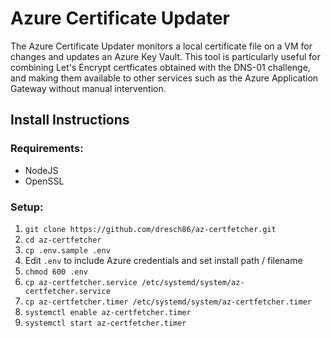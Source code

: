 # __Azure Certificate Updater__
The Azure Certificate Updater monitors a local certificate file on a VM for changes and updates an Azure Key Vault. This tool is particularly useful for combining Let's Encrypt certficates obtained with the DNS-01 challenge, and making them available to other services such as the Azure Application Gateway without manual intervention.

## __Install Instructions__
### __Requirements__:
* NodeJS
* OpenSSL

### __Setup:__
1. `git clone https://github.com/dresch86/az-certfetcher.git`
2. `cd az-certfetcher`
1. `cp .env.sample .env`
1. Edit `.env` to include Azure credentials and set install path / filename
1. `chmod 600 .env`
1. `cp az-certfetcher.service /etc/systemd/system/az-certfetcher.service`
1. `cp az-certfetcher.timer /etc/systemd/system/az-certfetcher.timer`
1. `systemctl enable az-certfetcher.timer`
1. `systemctl start az-certfetcher.timer`